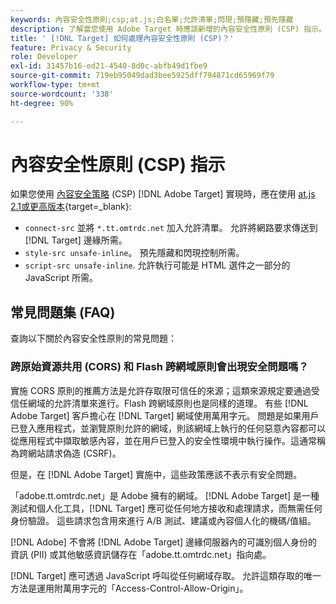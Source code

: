 ```yaml
---
keywords: 內容安全性原則;csp;at.js;白名單;允許清單;閃現;預隱藏;預先隱藏
description: 了解當您使用 Adobe Target 時應該新增的內容安全性原則 (CSP) 指示。
title: ' [!DNL Target] 如何處理內容安全性原則 (CSP)？'
feature: Privacy & Security
role: Developer
exl-id: 31457b16-ed21-4540-8d0c-abfb49d1fbe9
source-git-commit: 719eb95049dad3bee5925dff794871cd65969f79
workflow-type: tm+mt
source-wordcount: '338'
ht-degree: 90%

---
```


# 內容安全性原則 (CSP) 指示

如果您使用 [內容安全策略](https://zh.wikipedia.org/wiki/Content_Security_Policy) (CSP) [!DNL Adobe Target] 實現時，應在使用 [at.js 2.1或更高版本](https://developer.adobe.com/target/implement/client-side/atjs/target-atjs-versions/){target=_blank}:

* `connect-src` 並將 `*.tt.omtrdc.net` 加入允許清單。 允許將網路要求傳送到 [!DNL Target] 邊緣所需。
* `style-src unsafe-inline`。 預先隱藏和閃現控制所需。
* `script-src unsafe-inline`.  允許執行可能是 HTML 選件之一部分的 JavaScript 所需。

## 常見問題集 (FAQ)

查詢以下關於內容安全性原則的常見問題：

### 跨原始資源共用 (CORS) 和 Flash 跨網域原則會出現安全問題嗎？

實施 CORS 原則的推薦方法是允許存取限可信任的來源；這類來源規定要通過受信任網域的允許清單來進行。Flash 跨網域原則也是同樣的道理。 有些 [!DNL Adobe Target] 客戶擔心在 [!DNL Target] 網域使用萬用字元。 問題是如果用戶已登入應用程式，並瀏覽原則允許的網域，則該網域上執行的任何惡意內容都可以從應用程式中擷取敏感內容，並在用戶已登入的安全性環境中執行操作。這通常稱為跨網站請求偽造 (CSRF)。

但是，在 [!DNL Adobe Target] 實施中，這些政策應該不表示有安全問題。

「adob&#x200B;&#x200B;e.tt.omtrdc.net」是 Adobe 擁有的網域。 [!DNL Adobe Target] 是一種測試和個人化工具，[!DNL Target] 應可從任何地方接收和處理請求，而無需任何身份驗證。 這些請求包含用來進行 A/B 測試、建議或內容個人化的機碼/值組。

[!DNL Adobe] 不會將 [!DNL Adobe Target] 邊緣伺服器內的可識別個人身份的資訊 (PII) 或其他敏感資訊儲存在「adobe.tt.omtrdc.net」指向處。

[!DNL Target] 應可透過 JavaScript 呼叫從任何網域存取。 允許這類存取的唯一方法是運用附萬用字元的「Access-Control-Allow-Origin」。
